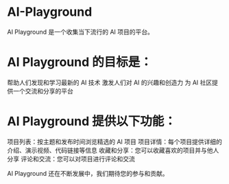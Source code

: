 # AI-Playground
AI Playground 是一个收集当下流行的 AI 项目的平台。

# AI Playground 的目标是：

帮助人们发现和学习最新的 AI 技术
激发人们对 AI 的兴趣和创造力
为 AI 社区提供一个交流和分享的平台

# AI Playground 提供以下功能：

项目列表：按主题和发布时间浏览精选的 AI 项目
项目详情：每个项目提供详细的介绍、演示视频、代码链接等信息
收藏和分享：您可以收藏喜欢的项目并与他人分享
评论和交流：您可以对项目进行评论和交流

AI Playground 还在不断发展中，我们期待您的参与和贡献。
